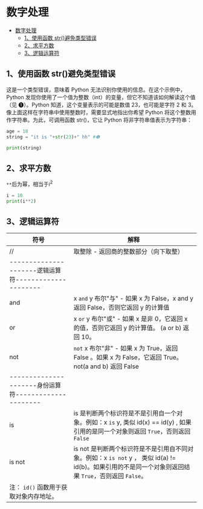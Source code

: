 <!--
 * @Author: your name
 * @Date: 2020-01-07 15:44:22
 * @LastEditTime : 2020-02-11 10:53:44
 * @LastEditors  : Please set LastEditors
 * @Description: In User Settings Edit
 * @FilePath: \VueLearnc:\Users\11346\OneDrive\笔记\PythonLearning\基础语法\2、数字.md
 -->

# 数字处理


<!-- @import "[TOC]" {cmd="toc" depthFrom=1 depthTo=6 orderedList=false} -->

<!-- code_chunk_output -->

- [数字处理](#数字处理)
  - [1、使用函数 str()避免类型错误](#1-使用函数-str避免类型错误)
  - [2、求平方数](#2-求平方数)
  - [3、逻辑运算符](#3-逻辑运算符)

<!-- /code_chunk_output -->


## 1、使用函数 str()避免类型错误

这是一个类型错误，意味着 Python 无法识别你使用的信息。在这个示例中，Python 发现你使用了一个值为整数（int）的变量，但它不知道该如何解读这个值（见 ❶）。Python 知道，这个变量表示的可能是数值 23，也可能是字符 2 和 3。像上面这样在字符串中使用整数时，需要显式地指出你希望 Python 将这个整数用作字符串。为此，可调用函数 str()，它让 Python 将非字符串值表示为字符串：

```python
age = 18
string = "it is "+str(23)+" hh" #❶

print(string)
```

## 2、求平方数

`**`后为幂，相当于$i^2$

```python {cmd}
i = 10
print(i**2)
```

## 3、逻辑运算符

| 符号                                                 | 解释                                                                                                                                                  |
| ---------------------------------------------------- | ----------------------------------------------------------------------------------------------------------------------------------------------------- |
| //                                                   | 取整除 - 返回商的整数部分（向下取整）                                                                                                                 |
| ---------------------逻辑运算符--------------------- |
| and                                                  | x `and` y 布尔"与" - 如果 x 为 False，x and y 返回 False，否则它返回 y 的计算值                                                                       |
| or                                                   | x `or` y 布尔"或" - 如果 x 是非 0，它返回 x 的值，否则它返回 y 的计算值。 (a or b) 返回 10。                                                          |
| not                                                  | `not` x 布尔"非" - 如果 x 为 True，返回 False 。如果 x 为 False，它返回 True。 not(a and b) 返回 False                                                |
| ---------------------身份运算符--------------------- |
| is                                                   | is 是判断两个标识符是不是引用自一个对象。例如：x `is` y, 类似 id(x) == id(y) , 如果引用的是同一个对象则返回 `True`，否则返回 `False`                  |
| is not                                               | is not 是判断两个标识符是不是引用自不同对象。例如：x `is not` y ， 类似 id(a) != id(b)。如果引用的不是同一个对象则返回结果 `True`，否则返回 `False`。 |
| 注： `id()` 函数用于获取对象内存地址。               |
